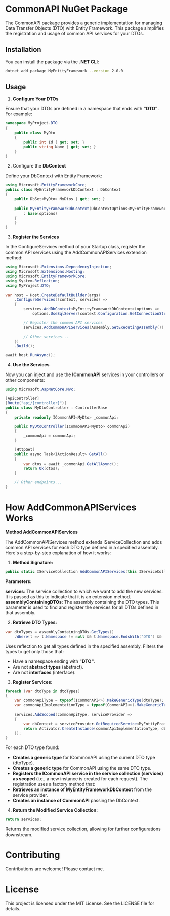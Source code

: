 # CommonAPI NuGet Package

The CommonAPI package provides a generic implementation for managing Data Transfer Objects (DTO) with Entity Framework. This package simplifies the registration and usage of common API services for your DTOs.

## Installation
You can install the package via the **.NET CLI**:

```bash
dotnet add package MyEntityFramework --version 2.0.0
```
## Usage
1) **Configure Your DTOs**

Ensure that your DTOs are defined in a namespace that ends with **"DTO"**. 
For example:

```csharp
namespace MyProject.DTO
{
    public class MyDto
    {
        public int Id { get; set; }
        public string Name { get; set; }
    }
}
```

2) Configure the **DbContext**

Define your DbContext with Entity Framework:

```csharp
using Microsoft.EntityFrameworkCore;
public class MyEntityFrameworkDbContext : DbContext
{
    public DbSet<MyDto> MyDtos { get; set; }
    
    public MyEntityFrameworkDbContext(DbContextOptions<MyEntityFrameworkDbContext> options)
        : base(options)
    {
    }
}
```

3) **Register the Services**

In the ConfigureServices method of your Startup class, register the common API services using the AddCommonAPIServices extension method:

```csharp
using Microsoft.Extensions.DependencyInjection;
using Microsoft.Extensions.Hosting;
using Microsoft.EntityFrameworkCore;
using System.Reflection;
using MyProject.DTO;

var host = Host.CreateDefaultBuilder(args)
    .ConfigureServices((context, services) =>
    {
        services.AddDbContext<MyEntityFrameworkDbContext>(options =>
            options.UseSqlServer(context.Configuration.GetConnectionString("DefaultConnection")));

        // Register the common API services
        services.AddCommonAPIServices(Assembly.GetExecutingAssembly());

        // Other services...
    })
    .Build();

await host.RunAsync();

```
4. **Use the Services**

Now you can inject and use the **ICommonAPI<DTO>** services in your controllers or other components:


```csharp
using Microsoft.AspNetCore.Mvc;

[ApiController]
[Route("api/[controller]")]
public class MyDtoController : ControllerBase
{
    private readonly ICommonAPI<MyDto> _commonApi;

    public MyDtoController(ICommonAPI<MyDto> commonApi)
    {
        _commonApi = commonApi;
    }

    [HttpGet]
    public async Task<IActionResult> GetAll()
    {
        var dtos = await _commonApi.GetAllAsync();
        return Ok(dtos);
    }

    // Other endpoints...
}
```

# How AddCommonAPIServices Works

**Method AddCommonAPIServices**

The AddCommonAPIServices method extends IServiceCollection and adds common API services for each DTO type defined in a specified assembly. Here's a step-by-step explanation of how it works:

1) **Method Signature:**

```csharp
public static IServiceCollection AddCommonAPIServices(this IServiceCollection services, Assembly assemblyContainingDTOs)
```

**Parameters:**

__services__: The service collection to which we want to add the new services. It is passed as this to indicate that it is an extension method.
__assemblyContainingDTOs__: The assembly containing the DTO types. This parameter is used to find and register the services for all DTOs defined in that assembly.

2) **Retrieve DTO Types:**

```csharp
var dtoTypes = assemblyContainingDTOs.GetTypes()
    .Where(t => t.Namespace != null && t.Namespace.EndsWith("DTO") && !t.IsAbstract && !t.IsInterface);
```
Uses reflection to get all types defined in the specified assembly.
Filters the types to get only those that:
 - Have a namespace ending with **"DTO"**.
 - Are not **abstract types** (abstract).
 - Are not **interfaces** (interface).

3) **Register Services:**

```csharp
foreach (var dtoType in dtoTypes)
{
    var commonApiType = typeof(ICommonAPI<>).MakeGenericType(dtoType);
    var commonApiImplementationType = typeof(CommonAPI<>).MakeGenericType(dtoType);

    services.AddScoped(commonApiType, serviceProvider =>
    {
        var dbContext = serviceProvider.GetRequiredService<MyEntityFrameworkDbContext>();
        return Activator.CreateInstance(commonApiImplementationType, dbContext);
    });
}
```

For each DTO type found:
 - **Creates a generic type** for ICommonAPI<DTO> using the current DTO type (dtoType).
 - **Creates a generic type** for CommonAPI<DTO> using the same DTO type.
 - **Registers the ICommonAPI<DTO> service in the service collection (services) as scoped** (i.e., a new instance is created for each request).
The registration uses a factory method that:
 - **Retrieves an instance of MyEntityFrameworkDbContext** from the service provider.
 - **Creates an instance of CommonAPI<DTO>** passing the DbContext.

4) **Return the Modified Service Collection:**

```csharp
return services;
```
Returns the modified service collection, allowing for further configurations downstream.

# Contributing
Contributions are welcome! Please contact me.

# License
This project is licensed under the MIT License. See the LICENSE file for details.


